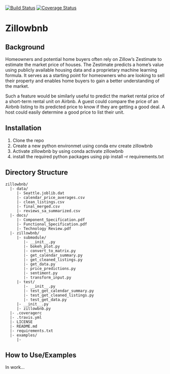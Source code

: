 [![Build Status](https://travis-ci.org/mag3141592/Final515Project.svg?branch=master)](https://travis-ci.org/mag3141592/Final515Project)
[![Coverage Status](https://coveralls.io/repos/github/mag3141592/Zillowbnb/badge.svg?branch=master)](https://coveralls.io/github/mag3141592/Zillowbnb?branch=master)

# Zillowbnb

## Background
Homeowners and potential home buyers often rely on Zillow’s Zestimate to estimate the market price of houses. The Zestimate predicts a home’s value using publicly available housing data and a proprietary machine learning formula. It serves as a starting point for homeowners who are looking to sell their property and enables home buyers to gain a better understanding of the market.

Such a feature would be similarly useful to predict the market rental price of a short-term rental unit on Airbnb.  A guest could compare the price of an Airbnb listing to its predicted price to know if they are getting a good deal. A host could easily determine a good price to list their unit.

## Installation
1. Clone the repo
2. Create a new python environmet using conda env create zillowbnb
3. Activate zillowbnb by using conda activate zillowbnb
4. install the required python packages using pip install –r requirements.txt


## Directory Structure
```
zillowbnb/
  |- data/
     |- Seattle.joblib.dat
     |- calendar_price_averages.csv
     |- clean_listings.csv
     |- final_merged.csv
     |- reviews_sa_summarized.csv
  |- docs/
     |- Component_Specification.pdf
     |- Functional_Specification.pdf
     |- Technology Review.pdf
  |- zillowbnb/
     |- submodule/
        |- __init__.py
        |- bokeh_plot.py
        |- convert_to_matrix.py
        |- get_calendar_summary.py
        |- get_cleaned_listings.py
        |- get_data.py
        |- price_predictions.py
        |- sentiment.py
        |- transform_input.py
     |- test/
        |- __init__.py
        |- test_get_calendar_summary.py
        |- test_get_cleaned_listings.py
        |- test_get_data.py
     |- __init__.py
     |- zillowbnb.py
  |- .coveragerc
  |- .travis.yml
  |- LICENSE
  |- README.md
  |- requirements.txt
  |- examples/
     |-
```
## How to Use/Examples
In work...
